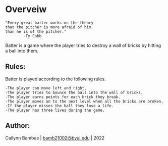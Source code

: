 # Overveiw
    "Every great batter works on the theory
    that the pitcher is more afraid of him
    than he is of the pitcher."
            -Ty Cobb

Batter is a game where the player tries to destroy a wall of bricks by hitting a ball into them. 
## Rules:
  Batter is played according to the following rules.

    -The player can move left and right.
    -The player tries to bounce the ball into the wall of bricks.
    -The player earns points for each brick they break.
    -The player moves on to the next level when all the bricks are broken.
    -If the player misses the ball they lose a life.
    -The player has three lives during the game.
## Author:
Cailynn Bambas | bamb21002@byui.edu | 2022
